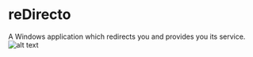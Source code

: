 # reDirecto
A Windows application which redirects you and provides you its service.
![alt text](https://raw.githubusercontent.com/username/projectname/branch/path/to/img.png)
